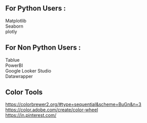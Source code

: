 ## For  Python Users :  

Matplotlib  
Seaborn  
plotly   

## For Non Python Users :  

Tablue  
PowerBI  
Google Looker Studio  
Datawrapper    


## Color Tools

https://colorbrewer2.org/#type=sequential&scheme=BuGn&n=3  
https://color.adobe.com/create/color-wheel  
https://in.pinterest.com/  

